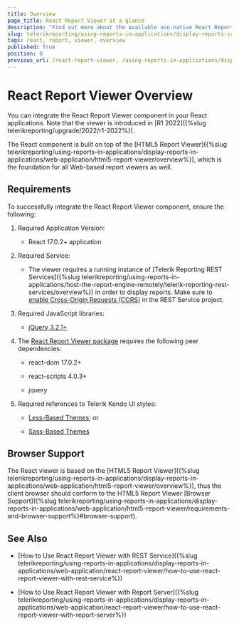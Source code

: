 ```yaml
---
title: Overview
page_title: React Report Viewer at a glance 
description: "Find out more about the available non-native React Report Viewer, the requirements to use it, and its browser support."
slug: telerikreporting/using-reports-in-applications/display-reports-in-applications/web-application/react-report-viewer/react-report-viewer-overview
tags: react, report, viewer, overview
published: True
position: 0
previous_url: /react-report-viewer, /using-reports-in-applications/display-reports-in-applications/web-application/react-report-viewer/react-report-viewer-overview
---
```


# React Report Viewer Overview

You can integrate the React Report Viewer component in your React applications. Note that the viewer is introduced in [R1 2022]({%slug telerikreporting/upgrade/2022/r1-2022%}).       

The React component is built on top of the [HTML5 Report Viewer]({%slug telerikreporting/using-reports-in-applications/display-reports-in-applications/web-application/html5-report-viewer/overview%}), which is the foundation for all Web-based report viewers as well. 

## Requirements

To successfully integrate the React Report Viewer component, ensure the following: 

1. Required Application Version: 

   + React 17.0.2+ application 

1. Required Service: 

   + The viewer requires a running instance of [Telerik Reporting REST Services]({%slug telerikreporting/using-reports-in-applications/host-the-report-engine-remotely/telerik-reporting-rest-services/overview%}) in order to display reports. Make sure to [enable Cross-Origin Requests (CORS)](https://learn.microsoft.com/en-us/aspnet/web-api/overview/security/enabling-cross-origin-requests-in-web-api)  in the REST Service project. 

1. Required JavaScript libraries:

   +  [jQuery 3.2.1+](https://jquery.com/download/) 

1. The [React Report Viewer package](https://www.npmjs.com/package/@progress/telerik-react-report-viewer) requires the following peer dependencies:             

   + react-dom 17.0.2+ 

   + react-scripts 4.0.3+ 

   + jquery 

1. Required references to Telerik Kendo UI styles:

   +  [Less-Based Themes](https://docs.telerik.com/kendo-ui/styles-and-layout/less-themes/overview); or                 

   +  [Sass-Based Themes](https://docs.telerik.com/kendo-ui/styles-and-layout/sass-themes/overview) 

## Browser Support

The React viewer is based on the [HTML5 Report Viewer]({%slug telerikreporting/using-reports-in-applications/display-reports-in-applications/web-application/html5-report-viewer/overview%}), thus the client browser should conform to the HTML5 Report Viewer [Browser Support]({%slug telerikreporting/using-reports-in-applications/display-reports-in-applications/web-application/html5-report-viewer/requirements-and-browser-support%}#browser-support). 

## See Also

* [How to Use React Report Viewer with REST Service]({%slug telerikreporting/using-reports-in-applications/display-reports-in-applications/web-application/react-report-viewer/how-to-use-react-report-viewer-with-rest-service%})

* [How to Use React Report Viewer with Report Server]({%slug telerikreporting/using-reports-in-applications/display-reports-in-applications/web-application/react-report-viewer/how-to-use-react-report-viewer-with-report-server%})

